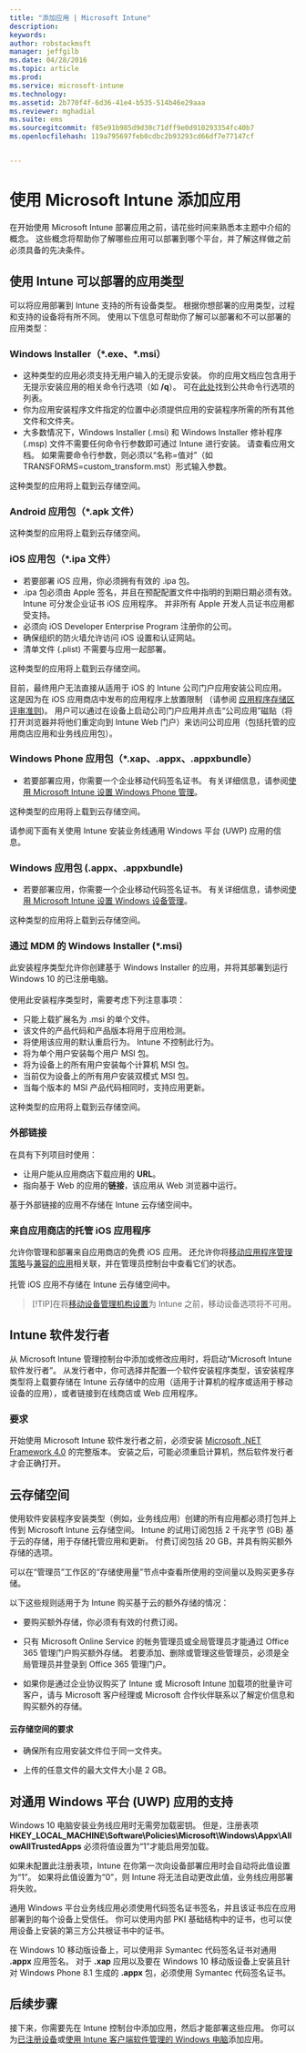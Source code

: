 ```yaml
---
title: "添加应用 | Microsoft Intune"
description: 
keywords: 
author: robstackmsft
manager: jeffgilb
ms.date: 04/28/2016
ms.topic: article
ms.prod: 
ms.service: microsoft-intune
ms.technology: 
ms.assetid: 2b770f4f-6d36-41e4-b535-514b46e29aaa
ms.reviewer: mghadial
ms.suite: ems
ms.sourcegitcommit: f85e91b985d9d30c71dff9e0d910293354fc40b7
ms.openlocfilehash: 119a795697feb0cdbc2b93293cd66df7e77147cf


---
```


# 使用 Microsoft Intune 添加应用
在开始使用 Microsoft Intune 部署应用之前，请花些时间来熟悉本主题中介绍的概念。 这些概念将帮助你了解哪些应用可以部署到哪个平台，并了解这样做之前必须具备的先决条件。

## 使用 Intune 可以部署的应用类型
可以将应用部署到 Intune 支持的所有设备类型。 根据你想部署的应用类型，过程和支持的设备将有所不同。 使用以下信息可帮助你了解可以部署和不可以部署的应用类型：


### **Windows Installer（&#42;.exe、&#42;.msi）**
- 这种类型的应用必须支持无用户输入的无提示安装。 你的应用文档应包含用于无提示安装应用的相关命令行选项（如 **/q**）。 可在[此处](https://support.microsoft.com/en-us/kb/227091)找到公共命令行选项的列表。
- 你为应用安装程序文件指定的位置中必须提供应用的安装程序所需的所有其他文件和文件夹。
- 大多数情况下，Windows Installer (.msi) 和 Windows Installer 修补程序 (.msp) 文件不需要任何命令行参数即可通过 Intune 进行安装。 请查看应用文档。 如果需要命令行参数，则必须以“名称=值对”（如 TRANSFORMS=custom_transform.mst）形式输入参数。

这种类型的应用将上载到云存储空间。
### **Android 应用包（&#42;.apk 文件）**
这种类型的应用将上载到云存储空间。
### **iOS 应用包（&#42;.ipa 文件）**
- 若要部署 iOS 应用，你必须拥有有效的 .ipa 包。
- .ipa 包必须由 Apple 签名，并且在预配配置文件中指明的到期日期必须有效。 Intune 可分发企业证书 iOS 应用程序。 并非所有 Apple 开发人员证书应用都受支持。
- 必须向 iOS Developer Enterprise Program 注册你的公司。
- 确保组织的防火墙允许访问 iOS 设置和认证网站。
- 清单文件 (.plist) 不需要与应用一起部署。

这种类型的应用将上载到云存储空间。

目前，最终用户无法直接从适用于 iOS 的 Intune 公司门户应用安装公司应用。 这是因为在 iOS 应用商店中发布的应用程序上放置限制 （请参阅 [应用程序存储区评审准则](https://developer.apple.com/app-store/review/guidelines/))。 用户可以通过在设备上启动公司门户应用并点击“公司应用”磁贴（将打开浏览器并将他们重定向到 Intune Web 门户）来访问公司应用（包括托管的应用商店应用和业务线应用包）。

### **Windows Phone 应用包（&#42;.xap、.appx、.appxbundle）**
- 若要部署应用，你需要一个企业移动代码签名证书。 有关详细信息，请参阅[使用 Microsoft Intune 设置 Windows Phone 管理](set-up-windows-phone-management-with-microsoft-intune.md)。

这种类型的应用将上载到云存储空间。

请参阅下面有关使用 Intune 安装业务线通用 Windows 平台 (UWP) 应用的信息。

### **Windows 应用包 (.appx、.appxbundle)**
- 若要部署应用，你需要一个企业移动代码签名证书。 有关详细信息，请参阅[使用 Microsoft Intune 设置 Windows 设备管理](set-up-windows-device-management-with-microsoft-intune.md)。

这种类型的应用将上载到云存储空间。
### **通过 MDM 的 Windows Installer (&#42;.msi)**
此安装程序类型允许你创建基于 Windows Installer 的应用，并将其部署到运行 Windows 10 的已注册电脑。<br /><br />使用此安装程序类型时，需要考虑下列注意事项：
- 只能上载扩展名为 .msi 的单个文件。
- 该文件的产品代码和产品版本将用于应用检测。
- 将使用该应用的默认重启行为。 Intune 不控制此行为。
- 将为单个用户安装每个用户 MSI 包。
- 将为设备上的所有用户安装每个计算机 MSI 包。
- 当前仅为设备上的所有用户安装双模式 MSI 包。
- 当每个版本的 MSI 产品代码相同时，支持应用更新。

这种类型的应用将上载到云存储空间。
### **外部链接**
在具有下列项目时使用：
- 让用户能从应用商店下载应用的 **URL**。
- 指向基于 Web 的应用的**链接**，该应用从 Web 浏览器中运行。

基于外部链接的应用不存储在 Intune 云存储空间中。
### **来自应用商店的托管 iOS 应用程序**
允许你管理和部署来自应用商店的免费 iOS 应用。 还允许你将[移动应用程序管理策略](configure-and-deploy-mobile-application-management-policies-in-the-microsoft-intune-console.md)与[兼容的应用](https://www.microsoft.com/en-us/server-cloud/products/microsoft-intune/partners.aspx)相关联，并在管理员控制台中查看它们的状态。<br /><br />托管 iOS 应用不存储在 Intune 云存储空间中。
> [!TIP]在将[移动设备管理机构设置](get-ready-to-enroll-devices-in-microsoft-intune.md)为 Intune 之前，移动设备选项将不可用。

## Intune 软件发行者
从 Microsoft Intune 管理控制台中添加或修改应用时，将启动“Microsoft Intune 软件发行者”。 从发行者中，你可选择并配置一个软件安装程序类型，该安装程序类型将上载要存储在 Intune 云存储中的应用（适用于计算机的程序或适用于移动设备的应用），或者链接到在线商店或 Web 应用程序。

### 要求
开始使用 Microsoft Intune 软件发行者之前，必须安装 [Microsoft .NET Framework 4.0](https://www.microsoft.com/download/details.aspx?id=17851) 的完整版本。 安装之后，可能必须重启计算机，然后软件发行者才会正确打开。

## 云存储空间
使用软件安装程序安装类型（例如，业务线应用）创建的所有应用都必须打包并上传到 Microsoft Intune 云存储空间。 Intune 的试用订阅包括 2 千兆字节 (GB) 基于云的存储，用于存储托管应用和更新。 付费订阅包括 20 GB，并具有购买额外存储的选项。

可以在“管理员”工作区的“存储使用量”节点中查看所使用的空间量以及购买更多存储。

以下这些规则适用于为 Intune 购买基于云的额外存储的情况：

-   要购买额外存储，你必须有有效的付费订阅。

-   只有 Microsoft Online Service 的帐务管理员或全局管理员才能通过 Office 365 管理门户购买额外存储。 若要添加、删除或管理这些管理员，必须是全局管理员并登录到 Office 365 管理门户。

-   如果你是通过企业协议购买了 Intune 或 Microsoft Intune 加载项的批量许可客户，请与 Microsoft 客户经理或 Microsoft 合作伙伴联系以了解定价信息和购买额外的存储。

#### 云存储空间的要求

-   确保所有应用安装文件位于同一文件夹。

-   上传的任意文件的最大文件大小是 2 GB。


## 对通用 Windows 平台 (UWP) 应用的支持
Windows 10 电脑安装业务线应用时无需旁加载密钥。 但是，注册表项 **HKEY_LOCAL_MACHINE\Software\Policies\Microsoft\Windows\Appx\AllowAllTrustedApps** 必须将值设置为“1”才能启用旁加载。

如果未配置此注册表项，Intune 在你第一次向设备部署应用时会自动将此值设置为“1”。 如果将此值设置为“0”，则 Intune 将无法自动更改此值，业务线应用部署将失败。

通用 Windows 平台业务线应用必须使用代码签名证书签名，并且该证书应在应用部署到的每个设备上受信任。 你可以使用内部 PKI 基础结构中的证书，也可以使用设备上安装的第三方公共根证书中的证书。

在 Windows 10 移动版设备上，可以使用非 Symantec 代码签名证书对通用 **.appx** 应用签名。 对于 **.xap** 应用以及要在 Windows 10 移动版设备上安装且针对 Windows Phone 8.1 生成的 **.appx** 包，必须使用 Symantec 代码签名证书。

## 后续步骤 

接下来，你需要先在 Intune 控制台中添加应用，然后才能部署这些应用。 你可以为[已注册设备](add-apps-for-mobile-devices-in-microsoft-intune.md)或[使用 Intune 客户端软件管理的 Windows 电脑](add-apps-for-windows-pcs-in-microsoft-intune.md)添加应用。



<!--HONumber=Jun16_HO3-->


